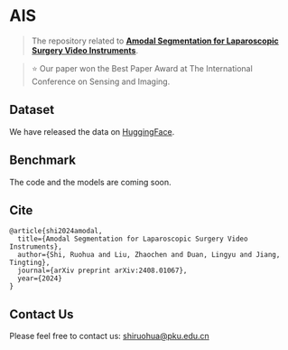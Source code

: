 # AIS

> The repository related to [**Amodal Segmentation for Laparoscopic Surgery Video Instruments**](https://arxiv.org/abs/2408.01067).

> ⭐ Our paper won the Best Paper Award at The International Conference on Sensing and Imaging.
> 
## Dataset

We have released the data on [HuggingFace](https://huggingface.co/datasets/ssssemma/AIS).


## Benchmark

The code and the models are coming soon.


## Cite
```
@article{shi2024amodal,
  title={Amodal Segmentation for Laparoscopic Surgery Video Instruments},
  author={Shi, Ruohua and Liu, Zhaochen and Duan, Lingyu and Jiang, Tingting},
  journal={arXiv preprint arXiv:2408.01067},
  year={2024}
}
```

## Contact Us
Please feel free to contact us: shiruohua@pku.edu.cn

